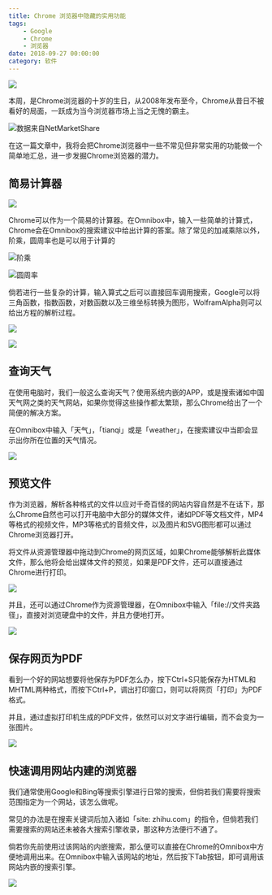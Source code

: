 ```yaml
---
title: Chrome 浏览器中隐藏的实用功能
tags: 
    - Google
    - Chrome
    - 浏览器
date: 2018-09-27 00:00:00
category: 软件
---
```


![](https://imgur.itypen.com/picgo/chromepic.png)

本周，是Chrome浏览器的十岁的生日，从2008年发布至今，Chrome从昔日不被看好的局面，一跃成为当今浏览器市场上当之无愧的霸主。

![数据来自NetMarketShare](https://imgur.itypen.com/picgo/浏览器份额18-9-9.png)

在这一篇文章中，我将会把Chrome浏览器中一些不常见但非常实用的功能做一个简单地汇总，进一步发掘Chrome浏览器的潜力。

## 简易计算器

![](https://imgur.itypen.com/picgo/Omnibox-cal.png)

Chrome可以作为一个简易的计算器。在Omnibox中，输入一些简单的计算式，Chrome会在Omnibox的搜索建议中给出计算的答案。除了常见的加减乘除以外，阶乘，圆周率也是可以用于计算的

![阶乘](https://imgur.itypen.com/picgo/Omnibox-cal2.png)

![圆周率](https://imgur.itypen.com/picgo/Omnibox-cal3.png)

倘若进行一些复杂的计算，输入算式之后可以直接回车调用搜索，Google可以将三角函数，指数函数，对数函数以及三维坐标转换为图形，WolframAlpha则可以给出方程的解析过程。

![](https://imgur.itypen.com/picgo/Omnibox-cal-search-by-google.png)

![](https://imgur.itypen.com/picgo/Omnibox-cal-search-by-wolframalpha.png)



## 查询天气

在使用电脑时，我们一般这么查询天气？使用系统内嵌的APP，或是搜索诸如中国天气网之类的天气网站，如果你觉得这些操作都太繁琐，那么Chrome给出了一个简便的解决方案。

在Omnibox中输入「天气」，「tianqi」或是「weather」，在搜索建议中当即会显示出你所在位置的天气情况。

![](https://imgur.itypen.com/picgo/Omnibox-weather.png)

## 预览文件

作为浏览器，解析各种格式的文件以应对千奇百怪的网站内容自然是不在话下，那么Chrome自然也可以打开电脑中大部分的媒体文件，诸如PDF等文档文件，MP4等格式的视频文件，MP3等格式的音频文件，以及图片和SVG图形都可以通过Chrome浏览器打开。

将文件从资源管理器中拖动到Chrome的网页区域，如果Chrome能够解析此媒体文件，那么他将会给出媒体文件的预览，如果是PDF文件，还可以直接通过Chrome进行打印。

![](https://imgur.itypen.com/picgo/openfile-img.png)

并且，还可以通过Chrome作为资源管理器，在Omnibox中输入「file://文件夹路径」，直接对浏览硬盘中的文件，并且方便地打开。

![](https://imgur.itypen.com/picgo/Chrome-fileexp.png)

## 保存网页为PDF

看到一个好的网站想要将他保存为PDF怎么办，按下Ctrl+S只能保存为HTML和MHTML两种格式，而按下Ctrl+P，调出打印窗口，则可以将网页「打印」为PDF格式。

并且，通过虚拟打印机生成的PDF文件，依然可以对文字进行编辑，而不会变为一张图片。

![](https://imgur.itypen.com/picgo/Chrome-Print.png)

## 快速调用网站内建的浏览器

我们通常使用Google和Bing等搜索引擎进行日常的搜索，但倘若我们需要将搜索范围指定为一个网站，该怎么做呢。

常见的办法是在搜索关键词后加入诸如「site: zhihu.com」的指令，但倘若我们需要搜索的网站还未被各大搜索引擎收录，那这种方法便行不通了。

倘若你先前使用过该网站的内嵌搜索，那么便可以直接在Chrome的Omnibox中方便地调用出来。在Omnibox中输入该网站的地址，然后按下Tab按钮，即可调用该网站内嵌的搜索引擎。

![](https://imgur.itypen.com/picgo/search-by-zhihu.png)

